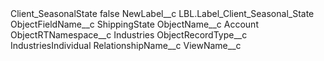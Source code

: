 <?xml version="1.0" encoding="UTF-8"?>
<CustomMetadata xmlns="http://soap.sforce.com/2006/04/metadata" xmlns:xsi="http://www.w3.org/2001/XMLSchema-instance" xmlns:xsd="http://www.w3.org/2001/XMLSchema">
    <label>Client_SeasonalState</label>
    <protected>false</protected>
    <values>
        <field>NewLabel__c</field>
        <value xsi:type="xsd:string">LBL.Label_Client_Seasonal_State</value>
    </values>
    <values>
        <field>ObjectFieldName__c</field>
        <value xsi:type="xsd:string">ShippingState</value>
    </values>
    <values>
        <field>ObjectName__c</field>
        <value xsi:type="xsd:string">Account</value>
    </values>
    <values>
        <field>ObjectRTNamespace__c</field>
        <value xsi:type="xsd:string">Industries</value>
    </values>
    <values>
        <field>ObjectRecordType__c</field>
        <value xsi:type="xsd:string">IndustriesIndividual</value>
    </values>
    <values>
        <field>RelationshipName__c</field>
        <value xsi:nil="true"/>
    </values>
    <values>
        <field>ViewName__c</field>
        <value xsi:nil="true"/>
    </values>
</CustomMetadata>
